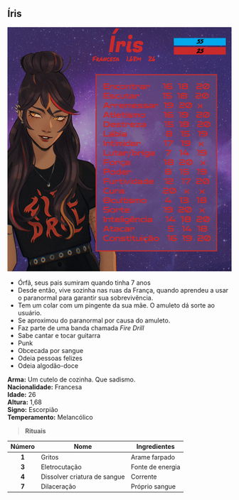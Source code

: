 ## Íris

<p><img src="docs/assets/images/FichaIris.jpg" width="550" height="550" alt="Ficha da Íris" title="de quem foi a ideia de colocar uma gotica nisso"></p>

* Órfã, seus pais sumiram quando tinha 7 anos
* Desde então, vive sozinha nas ruas da França, quando aprendeu a usar o paranormal para garantir sua sobrevivência. 
* Tem um colar com um pingente da sua mãe. O amuleto dá sorte ao usuário. 
* Se aproximou do paranormal por causa do amuleto.
* Faz parte de uma banda chamada *Fire Drill*
* Sabe cantar e tocar guitarra
* Punk
* Obcecada por sangue
* Odeia pessoas felizes
* Odeia algodão-doce

**Arma:** Um cutelo de cozinha. Que sadismo. <br>
**Nacionalidade:** Francesa <br>
**Idade:** 26 <br>
**Altura:** 1,68 <br>
**Signo:** Escorpião <br>
**Temperamento:** Melancólico <br>

> **Rituais**

| Número | Nome                         | Ingredientes     |
| :----: | ---------------------------- | ---------------- |
| **1**  | Gritos                       | Arame farpado    |
| **3**  | Eletrocutação                | Fonte de energia |
| **4**  | Dissolver criatura de sangue | Corrente         |
| **7**  | Dilaceração                  | Próprio sangue   |